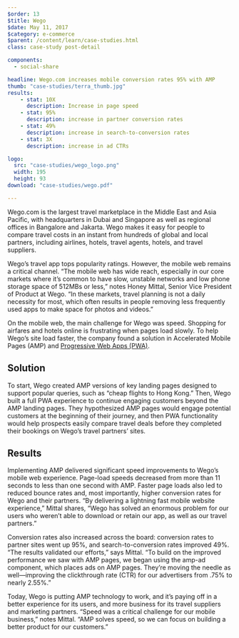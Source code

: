```yaml
---
$order: 13
$title: Wego
$date: May 11, 2017
$category: e-commerce
$parent: /content/learn/case-studies.html
class: case-study post-detail

components:
  - social-share

headline: Wego.com increases mobile conversion rates 95% with AMP
thumb: "case-studies/terra_thumb.jpg"
results:
    - stat: 10X
      description: Increase in page speed
    - stat: 95%
      description: increase in partner conversion rates
    - stat: 49%
      description: increase in search-to-conversion rates 
    - stat: 3X
      description: increase in ad CTRs

logo:
  src: "case-studies/wego_logo.png"
  width: 195
  height: 93
download: "case-studies/wego.pdf"

---
```


<div class="img-right">
    <amp-img width="400" height="716" layout="responsive" src="/static/img/case-studies/wego_frame1.png"></amp-img>
</div>

Wego.com is the largest travel marketplace in the Middle East and Asia Pacific, with headquarters in Dubai and Singapore as well as regional offices in Bangalore and Jakarta. Wego makes it easy for people to compare travel costs in an instant from hundreds of global and local partners, including airlines, hotels, travel agents, hotels, and travel suppliers. 


Wego’s travel app tops popularity ratings. However, the mobile web remains a critical channel. “The mobile web has wide reach, especially in our core markets where it’s common to have slow, unstable networks and low phone storage space of 512MBs or less,” notes Honey Mittal, Senior Vice President of Product at Wego. “In these markets, travel planning is not a daily necessity for most, which often results in people removing less frequently used apps to make space for photos and videos.”


On the mobile web, the main challenge for Wego was speed. Shopping for airfares and hotels online is frustrating when pages load slowly. To help Wego’s site load faster, the company found a solution in Accelerated Mobile Pages (AMP) and [Progressive Web Apps (PWA)](https://developers.google.com/web/progressive-web-apps).



## Solution

To start, Wego created AMP versions of key landing pages designed to support popular queries, such as “cheap flights to Hong Kong.” Then, Wego built a full PWA experience to continue engaging customers beyond the AMP landing pages. They hypothesized AMP pages would engage potential customers at the beginning of their journey, and then PWA functionality would help prospects easily compare travel deals before they completed their bookings on Wego’s travel partners’ sites.
<br>
<div class="img-left">
    <amp-img width="400" height="768" layout="responsive" src="/static/img/case-studies/wego_frame2.png"></amp-img>
</div>

## Results

Implementing AMP delivered significant speed improvements to Wego’s mobile web experience. Page-load speeds decreased from more than 11 seconds to less than one second with AMP. Faster page loads also led to reduced bounce rates and, most importantly, higher conversion rates for Wego and their partners. “By delivering a lightning fast mobile website experience,” Mittal shares, “Wego has solved an enormous problem for our users who weren’t able to download or retain our app, as well as our travel partners.”


Conversion rates also increased across the board: conversion rates to partner sites went up 95%, and search-to-conversion rates improved 49%. “The results validated our efforts,” says Mittal. “To build on the improved performance we saw with AMP pages, we began using the amp-ad component, which places ads on AMP pages. They’re moving the needle as well—improving the clickthrough rate (CTR) for our advertisers from .75% to nearly 2.55%.”

Today, Wego is putting AMP technology to work, and it’s paying off in a better experience for its users, and more business for its travel suppliers and marketing partners. “Speed was a critical challenge for our mobile business,” notes Mittal. “AMP solves speed, so we can focus on building a better product for our customers.”